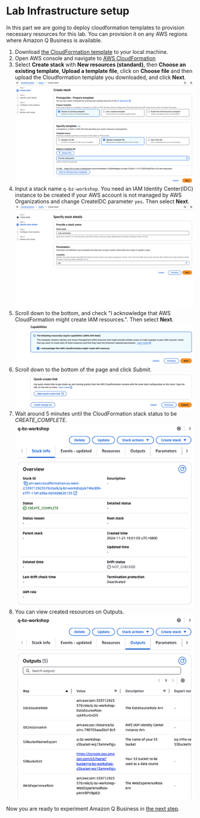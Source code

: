 # Lab Infrastructure setup
In this part we are going to deploy cloudformation templates to provision necessary resources for this lab. You can provision it on any AWS regions where Amazon Q Business is available.  

1. Download [the CloudFormation template](../cf-q-biz-setup.yaml) to your local machine.  
2. Open AWS console and navigate to [AWS CloudFormation](https://console.aws.amazon.com/cloudformation)  
3. Select **Create stack** with **New resources (standard)**, then **Choose an existing template**, **Upload a template file**, click on **Choose file** and then upload the Cloudformation template you downloaded, and click **Next**.  
![CloudFormation-1](./img/infrasetup-1.png)  
4. Input a stack name `q-bz-workshop`. You need an IAM Identity Center(IDC) instance to be created if your AWS account is not managed by AWS Organizations and change CreateIDC parameter `yes`. Then select **Next**.  
![CloudFormation-2](./img/infrasetup-2.png)  
5. Scroll down to the bottom, and check "I acknowledge that AWS CloudFormation might create IAM resources.". Then select **Next**.  
![CloudFormation-3](./img/infrasetup-3.png)  
6. Scroll down to the bottom of the page and click *Submit*.  
![CloudFormation-4](./img/infrasetup-4.png)  
7. Wait around 5 minutes until the CloudFormation stack status to be *CREATE_COMPLETE*.  
![CloudFormation-5](./img/infrasetup-5.png)  
8. You can view created resources on Outputs.  
![CloudFormation-6](./img/infrasetup-6.png)  

Now you are ready to experiment Amazon Q Business in [the next step](../q-app).  